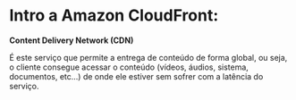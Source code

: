 # Intro a Amazon CloudFront:

**Content Delivery Network (CDN)**

É este serviço que permite a entrega de conteúdo de forma global, ou seja, o cliente consegue acessar o conteúdo (vídeos, áudios, sistema, documentos, etc...)
 de onde ele estiver sem sofrer com a latência do serviço.